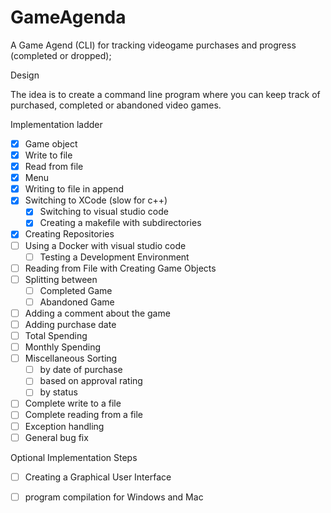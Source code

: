 # GameAgenda
A Game Agend (CLI) for tracking videogame purchases and progress (completed or dropped);

Design

The idea is to create a command line program where you can keep track of purchased, completed or abandoned video games. 

Implementation ladder

- [x] Game object
- [x] Write to file
- [x] Read from file
- [x] Menu
- [x] Writing to file in append
- [x] Switching to XCode (slow for c++)
    - [x] Switching to visual studio code
    - [x] Creating a makefile with subdirectories
- [x] Creating Repositories
- [ ] Using a Docker with visual studio code
    - [ ] Testing a Development Environment
- [ ] Reading from File with Creating Game Objects
- [ ] Splitting between
    - [ ] Completed Game
    - [ ] Abandoned Game
- [ ] Adding a comment about the game
- [ ] Adding purchase date
- [ ] Total Spending 
- [ ] Monthly Spending
- [ ] Miscellaneous Sorting
    - [ ] by date of purchase
    - [ ] based on approval rating
    - [ ] by status
- [ ] Complete write to a file
- [ ] Complete reading from a file
- [ ] Exception handling
- [ ] General bug fix

Optional Implementation Steps
- [ ] Creating a Graphical User Interface
- [ ] program compilation for Windows and Mac

